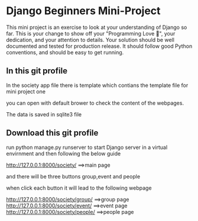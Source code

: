 # Django Beginners Mini-Project

This mini project is an exercise to look at your understanding of Django so far. This is your change to show off your "Programming Love 🖤", your dedication, and your attention to details. Your solution should be well documented and tested for production release. It should follow good Python conventions, and should be easy
to get running.

## In this git profile

In the society app file there is template which contians the template file for mini project one

you can open with default brower to check the content of the webpages. 

The data is saved in sqlite3 file 



## Download this git profile

run python manage.py runserver to start Django server in a virtual envirnment and then following the below guide

http://127.0.0.1:8000/society/ ==>main page

and there will be  three buttons group,event and people

when click each button it will lead to the following webpage

http://127.0.0.1:8000/society/group/ ==>group page
http://127.0.0.1:8000/society/event/ ==>event page
http://127.0.0.1:8000/society/people/ ==>people page

